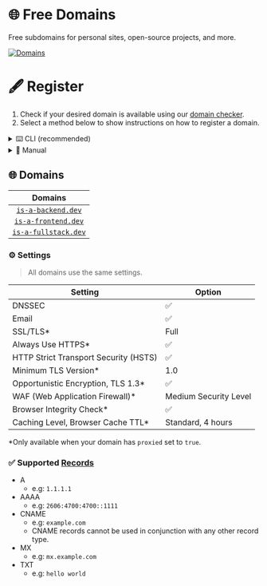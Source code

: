 # 🌐 Free Domains
Free subdomains for personal sites, open-source projects, and more.

[![Domains](https://img.shields.io/github/directory-file-count/free-domains/register/domains?label=domains&style=for-the-badge&type=file)](https://github.com/free-domains/register/tree/main/domains)

# 🖋️ Register
1. Check if your desired domain is available using our [domain checker](https://freesubdomains.org/check).
2. Select a method below to show instructions on how to register a domain.

<details>
  <summary>⌨️ CLI (recommended)</summary>
  <br>

  > The CLI has 3 prefixes: `domains`, `fd` and `free-domains`.

  1. Install the CLI

  You can install the CLI by running the following command:

  ```bash
  npm install @free-domains/cli -g
  ```

  2. Login to the CLI

  Run the following command to login to the CLI and follow the steps.

  ```bash
  domains login
  ```

  3. Register a domain

  Run the following command and follow the steps to register a subdomain.

  ```bash
  domains register
  ```

</details>

<details>
  <summary>📝 Manual</summary>
  <br>

  1. **Star** and **[fork](https://github.com/free-domains/register/fork)** this repository.
  2. Add a new file called `example.domain.dev.json` in the `/domains` folder to register the `example` subdomain on the `domain.dev`.
    - An list of available domains can be found [here](#domains).
  3. Edit it to meet your needs.
    - The file listed below is just an **example**, provide a **valid** JSON file with your needs.
    - Make sure to remove any records that aren't needed.

  ```json
  {
      "domain": "is-a-fullstack.dev",
      "subdomain": "example",

      "owner": {
          "email": "hello@example.com"
      },

      "records": {
          "A": ["1.1.1.1", "1.0.0.1"],
          "AAAA": ["2606:4700:4700::1111", "2606:4700:4700::1001"],
          "CNAME": "example.com",
          "MX": [
              {
                  "priority": 10,
                  "value": "mx.example.com"
              }
          ],
          "TXT": [
              {
                  "name": "@",
                  "value": "example_verification=1234567890"
              }
          ]
      },

      "proxied": false
  }
  ```

  4. Your pull request will be reviewed and merged.
    - **Do not** ignore the pull request checklist, this is _required_.
    - Make sure to keep an eye on your pull request in case we need you to make any changes!
  5. After the pull request is merged, please allow up to 24 hours for the changes to propagate _(in most cases it takes up to 5 minutes)_
  6. Enjoy your new domain!

</details>

## 🌐 Domains
| Domains |
|:-:|
| [`is-a-backend.dev`](https://is-a-backend.dev) |
| [`is-a-frontend.dev`](https://is-a-frontend.dev) |
| [`is-a-fullstack.dev`](https://is-a-fullstack.dev) |

### ⚙️ Settings
> All domains use the same settings.

| Setting                               | Option                |
|---------------------------------------|-----------------------|
| DNSSEC                                | ✅ |
| Email                                 | ✅ |
| SSL/TLS*                              | Full |
| Always Use HTTPS*                     | ✅ |
| HTTP Strict Transport Security (HSTS) | ✅ |
| Minimum TLS Version*                  | 1.0 |
| Opportunistic Encryption, TLS 1.3*    | ✅ |
| WAF (Web Application Firewall)*       | Medium Security Level |
| Browser Integrity Check*              | ✅ |
| Caching Level, Browser Cache TTL*     | Standard, 4 hours |

\*Only available when your domain has `proxied` set to `true`.

### ✅ Supported [Records](https://en.wikipedia.org/wiki/List_of_DNS_record_types)
- A
  - e.g: `1.1.1.1`
- AAAA
  - e.g: `2606:4700:4700::1111`
- CNAME
  - e.g: `example.com`
  - CNAME records cannot be used in conjunction with any other record type.
- MX
  - e.g: `mx.example.com`
- TXT
  - e.g: `hello world`
